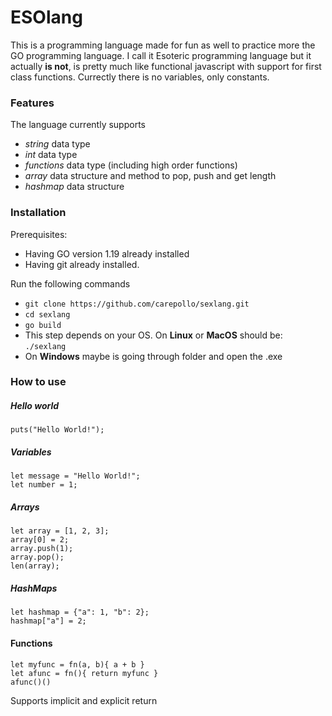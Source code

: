 # ESOlang

This is a programming language made for fun as well to practice more the GO programming language. I call it Esoteric programming language but it actually **is not**, is pretty much like functional javascript with support for first class functions. Currectly there is no variables, only constants.

### Features
The language currently supports
- _string_ data type
- _int_ data type
- _functions_ data type (including high order functions)
- _array_ data structure and method to pop, push and get length
- _hashmap_ data structure

### Installation
Prerequisites:
- Having GO version 1.19 already installed
- Having git already installed.

Run the following commands
- `git clone https://github.com/carepollo/sexlang.git`
- `cd sexlang`
- `go build`
- This step depends on your OS. On **Linux** or **MacOS** should be: `./sexlang`
- On **Windows** maybe is going through folder and open the .exe

### How to use

##### Hello world
```
puts("Hello World!");
```

##### Variables
```
let message = "Hello World!";
let number = 1;
```

##### Arrays
```
let array = [1, 2, 3];
array[0] = 2;
array.push(1);
array.pop();
len(array);
```
##### HashMaps
```
let hashmap = {"a": 1, "b": 2};
hashmap["a"] = 2;
```
#### Functions
```
let myfunc = fn(a, b){ a + b }
let afunc = fn(){ return myfunc }
afunc()()
```
Supports implicit and explicit return
